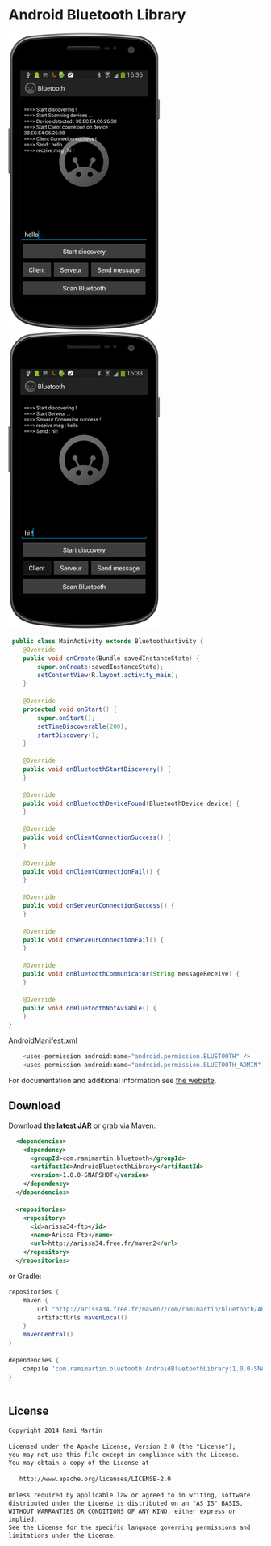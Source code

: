 Android Bluetooth Library
=====================

![ScreenShot](img/nexus_client.png)![ScreenShot](img/nexus_server.png)


```java
 public class MainActivity extends BluetoothActivity {
    @Override
    public void onCreate(Bundle savedInstanceState) {
        super.onCreate(savedInstanceState);
        setContentView(R.layout.activity_main);
    }

    @Override
    protected void onStart() {
        super.onStart();
        setTimeDiscoverable(200);
        startDiscovery();
    }

    @Override
    public void onBluetoothStartDiscovery() {
    }

    @Override
    public void onBluetoothDeviceFound(BluetoothDevice device) {
    }

    @Override
    public void onClientConnectionSuccess() {
    }

    @Override
    public void onClientConnectionFail() {
    }

    @Override
    public void onServeurConnectionSuccess() {
    }

    @Override
    public void onServeurConnectionFail() {
    }

    @Override
    public void onBluetoothCommunicator(String messageReceive) {
    }

    @Override
    public void onBluetoothNotAviable() {
    }
}
```

AndroidManifest.xml
```java
    <uses-permission android:name="android.permission.BLUETOOTH" />
    <uses-permission android:name="android.permission.BLUETOOTH_ADMIN" />
```

For documentation and additional information see [the website][1].

Download
--------
Download __[the latest JAR][2]__  or grab via Maven:
```xml
  <dependencies>
    <dependency>
      <groupId>com.ramimartin.bluetooth</groupId>
      <artifactId>AndroidBluetoothLibrary</artifactId>
      <version>1.0.0-SNAPSHOT</version>
    </dependency>
  </dependencies>

  <repositories>
    <repository>
      <id>arissa34-ftp</id>
      <name>Arissa Ftp</name>
      <url>http://arissa34.free.fr/maven2</url>
    </repository>
  </repositories>
```
or Gradle:
```groovy
repositories {
    maven {
        url "http://arissa34.free.fr/maven2/com/ramimartin/bluetooth/AndroidBluetoothLibrary/"
        artifactUrls mavenLocal()
    }
    mavenCentral()
}

dependencies {
    compile 'com.ramimartin.bluetooth:AndroidBluetoothLibrary:1.0.0-SNAPSHOT'
}
    
```
License
-------

    Copyright 2014 Rami Martin

    Licensed under the Apache License, Version 2.0 (the "License");
    you may not use this file except in compliance with the License.
    You may obtain a copy of the License at

       http://www.apache.org/licenses/LICENSE-2.0

    Unless required by applicable law or agreed to in writing, software
    distributed under the License is distributed on an "AS IS" BASIS,
    WITHOUT WARRANTIES OR CONDITIONS OF ANY KIND, either express or implied.
    See the License for the specific language governing permissions and
    limitations under the License.
    
[1]: http://arissa34.github.io/Android-Bluetooth-Library/
[2]: http://arissa34.free.fr/maven2/com/ramimartin/bluetooth/AndroidBluetoothLibrary/1.0.0-SNAPSHOT/AndroidBluetoothLibrary-1.0.0-SNAPSHOT.jar
